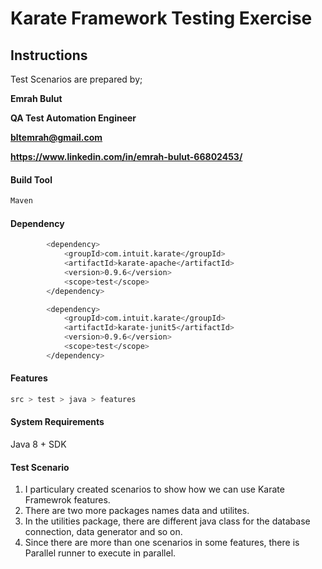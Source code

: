 # Karate Framework Testing Exercise

## Instructions

Test Scenarios are prepared by;

**Emrah Bulut**

**QA Test Automation Engineer**

**bltemrah@gmail.com**

**https://www.linkedin.com/in/emrah-bulut-66802453/**

#### Build Tool
```bash
Maven
```

#### Dependency
```bash
        <dependency>
            <groupId>com.intuit.karate</groupId>
            <artifactId>karate-apache</artifactId>
            <version>0.9.6</version>
            <scope>test</scope>
        </dependency>

        <dependency>
            <groupId>com.intuit.karate</groupId>
            <artifactId>karate-junit5</artifactId>
            <version>0.9.6</version>
            <scope>test</scope>
        </dependency>
```

#### Features
```bash
src > test > java > features
```

#### System Requirements

Java 8 + SDK

#### Test Scenario
1. I particulary created scenarios to show how we can use Karate Framewrok features.
2. There are two more packages names data and utilites.
3. In the utilities package, there are different java class for the database connection, data generator and so on.
4. Since there are more than one scenarios in some features, there is Parallel runner to execute in parallel.

